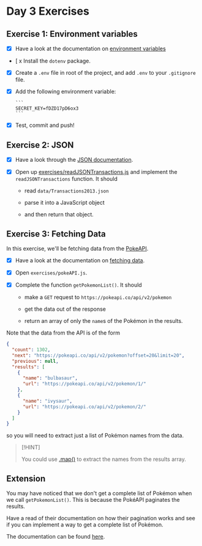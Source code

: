 # Day 3 Exercises

## Exercise 1: Environment variables

- [x] Have a look at the documentation on
      [environment variables](https://tech-docs.corndel.com/js/environment-variables.html)

- [ x Install the `dotenv` package.

- [x] Create a `.env` file in root of the project, and add `.env` to your
      `.gitignore` file.

- [x] Add the following environment variable:

      ```
      SECRET_KEY=fDZD17pD6ox3
      ```

- [x] Test, commit and push!

## Exercise 2: JSON

- [x] Have a look through the
      [JSON documentation](https://tech-docs.corndel.com/js/working-with-json.html).

- [x] Open up
      [exercises/readJSONTransactions.js](/exercises/readJSONTransactions.js)
      and implement the `readJSONTransactions` function. It should

  - read `data/Transactions2013.json`

  - parse it into a JavaScript object

  - and then return that object.

## Exercise 3: Fetching Data

In this exercise, we'll be fetching data from the
[PokeAPI](https://pokeapi.co/docs/v2).

- [x] Have a look at the documentation on
      [fetching data](https://tech-docs.corndel.com/js/fetching-data.html).

- [x] Open `exercises/pokeAPI.js`.

- [x] Complete the function `getPokemonList()`. It should

  - make a `GET` request to `https://pokeapi.co/api/v2/pokemon`

  - get the data out of the response

  - return an array of only the `name`s of the Pokémon in the results.

Note that the data from the API is of the form

```json
{
  "count": 1302,
  "next": "https://pokeapi.co/api/v2/pokemon?offset=20&limit=20",
  "previous": null,
  "results": [
    {
      "name": "bulbasaur",
      "url": "https://pokeapi.co/api/v2/pokemon/1/"
    },
    {
      "name": "ivysaur",
      "url": "https://pokeapi.co/api/v2/pokemon/2/"
    }
  ]
}
```

so you will need to extract just a list of Pokémon names from the data.

> [!HINT]
>
> You could use [.map()](https://tech-docs.corndel.com/js/array-map.html) to
> extract the names from the results array.

## Extension

You may have noticed that we don't get a complete list of Pokémon when we call
`getPokemonList()`. This is because the PokéAPI paginates the results.

Have a read of their documentation on how their pagination works and see if you
can implement a way to get a complete list of Pokémon.

The documentation can be found
[here](https://pokeapi.co/docs/v2#resource-listspagination-section).
